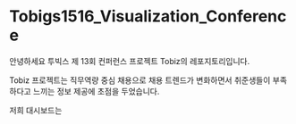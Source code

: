 # Tobigs1516_Visualization_Conference

안녕하세요 투빅스 제 13회 컨퍼런스 프로젝트 Tobiz의 레포지토리입니다.

Tobiz 프로젝트는 직무역량 중심 채용으로 채용 트렌드가 변화하면서 취준생들이 부족하다고 느끼는 정보 제공에 초점을 두었습니다.

저희 대시보드는 

